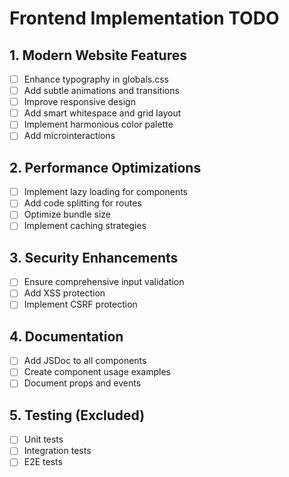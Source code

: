 # Frontend Implementation TODO

## 1. Modern Website Features
- [ ] Enhance typography in globals.css
- [ ] Add subtle animations and transitions
- [ ] Improve responsive design
- [ ] Add smart whitespace and grid layout
- [ ] Implement harmonious color palette
- [ ] Add microinteractions

## 2. Performance Optimizations
- [ ] Implement lazy loading for components
- [ ] Add code splitting for routes
- [ ] Optimize bundle size
- [ ] Implement caching strategies

## 3. Security Enhancements
- [ ] Ensure comprehensive input validation
- [ ] Add XSS protection
- [ ] Implement CSRF protection

## 4. Documentation
- [ ] Add JSDoc to all components
- [ ] Create component usage examples
- [ ] Document props and events

## 5. Testing (Excluded)
- [ ] Unit tests
- [ ] Integration tests
- [ ] E2E tests
